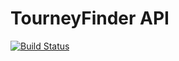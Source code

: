 # TourneyFinder API

[![Build Status](https://travis-ci.org/Tuss4/chi-bjj-tourney-api.svg?branch=master)](https://travis-ci.org/Tuss4/chi-bjj-tourney-api)
